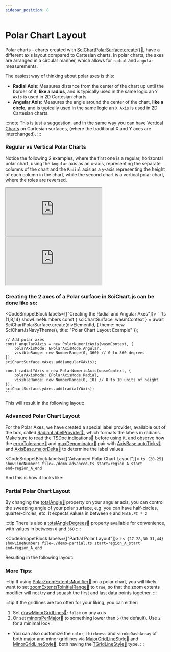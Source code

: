 ```yaml
---
sidebar_position: 8
---
```


# Polar Chart Layout

Polar charts - charts created with [SciChartPolarSurface.create():blue_book:](https://www.scichart.com/documentation/js/v4/typedoc/classes/scichartpolarsurface.html#create), have a different axis layout compared to Cartesian charts. In polar charts, the axes are arranged in a circular manner, which allows for `radial` and `angular` measurements.

The easiest way of thinking about polar axes is this:
- **Radial Axis**: Measures distance from the center of the chart up until the border of it, **like a radius**, and is typically used in the same logic an `Y Axis` is used in 2D Cartesian charts.
- **Angular Axis**: Measures the angle around the center of the chart, **like a circle**, and is typically used in the same logic an `X Axis` is used in 2D Cartesian charts.

:::note
This is just a suggestion, and in the same way you can have [Vertical Charts](/2d-charts/axis-api/multi-axis-and-layout/vertical-charts-rotate-transpose-axis/) on Cartesian surfaces, (where the traditional X and Y axes are interchanged).
:::

### Regular vs Vertical Polar Charts

Notice the following 2 examples, where the first one is a regular, horizontal polar chart, using the `Angular` axis as an x-axis, representing the separate columns of the chart and the `Radial` axis as a y-axis representing the height of each column in the chart, while the second chart is a vertical polar chart, where the roles are reversed.

<div style={{ display: 'flex', width: '100%', aspectRatio: '2' }}>
    <iframe src="https://stagingdemo2.scichart.com/demo/iframe/polar-column-chart" title="Polar Column Chart Example" style={{ flex: 1, height: 500 }}></iframe>
    <iframe src="https://stagingdemo2.scichart.com/demo/iframe/polar-radial-column-chart" title="Polar Radial Column Chart Example" style={{ flex: 1, height: 500 }}></iframe>
</div>

### Creating the 2 axes of a Polar surface in SciChart.js can be done like so:

<CodeSnippetBlock labels={["Creating the Radial and Angular Axes"]}>
    ```ts {1,8,14} showLineNumbers
    const { sciChartSurface, wasmContext } = await SciChartPolarSurface.create(divElementId, {
        theme: new SciChartJsNavyTheme(),
        title: "Polar Chart Layout Example"
    });

    // Add polar axes
    const angularXAxis = new PolarNumericAxis(wasmContext, {
        polarAxisMode: EPolarAxisMode.Angular,
        visibleRange: new NumberRange(0, 360) // 0 to 360 degrees
    });
    sciChartSurface.xAxes.add(angularXAxis);

    const radialYAxis = new PolarNumericAxis(wasmContext, {
        polarAxisMode: EPolarAxisMode.Radial,
        visibleRange: new NumberRange(0, 10) // 0 to 10 units of height
    });
    sciChartSurface.yAxes.add(radialYAxis);
    ```
</CodeSnippetBlock>

This will result in the following layout:

<LiveDocSnippet name="./demo" />

### Advanced Polar Chart Layout

For the Polar Axes, we have created a special label provider, available out of the box, called [RadianLabelProvider:blue_book:](https://www.scichart.com/documentation/js/v4/typedoc/classes/radianlabelprovider.html), which formats the labels in radians. Make sure to read the [TSDoc indications:blue_book:](https://www.scichart.com/documentation/js/v4/typedoc/classes/radianlabelprovider.html) before using it, and observe how the [errorTolerance:blue_book:](https://www.scichart.com/documentation/js/v4/typedoc/classes/radianlabelprovider.html#errortolerance) and [maxDenominator:blue_book:](https://www.scichart.com/documentation/js/v4/typedoc/classes/radianlabelprovider.html#maxdenominator) pair with [AxisBase.autoTicks:blue_book:](https://www.scichart.com/documentation/js/v4/typedoc/classes/polaraxisbase.html#autoticks) and [AxisBase.majorDelta:blue_book:](https://www.scichart.com/documentation/js/v4/typedoc/classes/polaraxisbase.html#majordelta) to determine the label values.

<CodeSnippetBlock labels={["Advanced Polar Chart Layout"]}>
    ```ts {20-25} showLineNumbers file=./demo-advanced.ts start=region_A_start end=region_A_end
    ```
</CodeSnippetBlock>

And this is how it looks like:

<LiveDocSnippet name="./demo-advanced" />

### Partial Polar Chart Layout

By changing the [totalAngle:blue_book:](https://www.scichart.com/documentation/js/v4/typedoc/classes/polaraxisbase.html#totalAngle) property on your angular axis, you can control the sweeping angle of your polar surface, e.g. you can have half-circles, quarter-circles, etc. 
It expects values in between `0` and `Math.PI * 2`

:::tip
There is also a [totalAngleDegrees:blue_book:](https://www.scichart.com/documentation/js/v4/typedoc/classes/polaraxisbase.html#totalAngleDegrees) property available for convenience, with values in between `0` and `360`
::::

<CodeSnippetBlock labels={["Partial Polar Layout"]}>
    ```ts {27-28,30-31,44} showLineNumbers file=./demo-partial.ts start=region_A_start end=region_A_end
    ```
</CodeSnippetBlock>

Resulting in the following layout:

<LiveDocSnippet name="./demo-partial" />

### More Tips:

:::tip
If using [PolarZoomExtentsModifier:blue_book:](https://www.scichart.com/documentation/js/v4/typedoc/classes/polarzoomextentsmodifier.html) on a polar chart, you will likely want to set [zoomExtentsToInitialRange:blue_book:](https://www.scichart.com/documentation/js/v4/typedoc/classes/polaraxisbase.html#zoomextentstoinitialrange) to `true`, so that the zoom extents modifier will not try and squash the first and last data points together.
:::

:::tip
If the gridlines are too often for your liking, you can either:
1. Set [drawMinorGridLines:blue_book:](https://www.scichart.com/documentation/js/v4/typedoc/classes/polaraxisbase.html#drawminorgirdlines): `false` on any axis
2. Or set [minorsPerMajor:blue_book:](https://www.scichart.com/documentation/js/v4/typedoc/classes/polaraxisbase.html#minorsPerMajor) to something lower than `5` (the default). Use `2` for a minimal look.

- You can also customize the `color`, `thickness` and `strokeDashArray` of both major and minor gridlines via [MajorGridLineStyle:blue_book:](https://www.scichart.com/documentation/js/v4/typedoc/classes/polaraxisbase.html#majorgridlinestyle) and [MinorGridLineStyle:blue_book:](https://www.scichart.com/documentation/js/v4/typedoc/classes/polaraxisbase.html#minorgridlinestyle), both having the [TGridLineStyle:blue_book:](https://www.scichart.com/documentation/js/v4/typedoc/index.html#tgridlinestyle) type.
:::